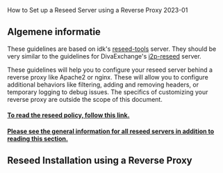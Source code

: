  How to Set up a
Reseed Server using a Reverse Proxy 2023-01 

## Algemene informatie

These guidelines are based on idk\'s
[reseed-tools](https://i2pgit.org/idk/reseed-tools) server. They should
be very similar to the guidelines for DivaExchange\'s
[i2p-reseed](https://codeberg.org/diva.exchange/i2p-reseed) server.

These guidelines will help you to configure your reseed server behind a
reverse proxy like Apache2 or nginx. These will allow you to configure
additional behaviors like filtering, adding and removing headers, or
temporary logging to debug issues. The specifics of customizing your
reverse proxy are outside the scope of this document.

#### [To read the reseed policy, follow this link.](reseed-policy)

#### [Please see the general information for all reseed servers in addition to reading this section.](reseed)

## Reseed Installation using a Reverse Proxy


